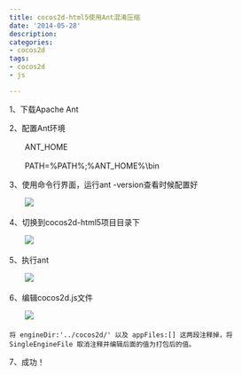```yaml
---
title: cocos2d-html5使用Ant混淆压缩
date: '2014-05-28'
description:
categories:
- cocos2d
tags:
- cocos2d
- js

---
```


1、下载Apache Ant

2、配置Ant环境

　　ANT_HOME

　　PATH=%PATH%;%ANT_HOME%\bin

3、使用命令行界面，运行ant -version查看时候配置好

　　![](http://images.cnitblog.com/blog/465204/201312/12213221-ddfb40e5c775479cb838e8abcb83ee7f.jpg)

4、切换到cocos2d-html5项目目录下

　　![](http://images.cnitblog.com/blog/465204/201312/12213329-c8ab999933f34928ab921132b4d0feca.jpg)

5、执行ant

　　![](http://images.cnitblog.com/blog/465204/201312/12213425-c7b0e759f1a941fca2475d864aedf7da.jpg)

6、编辑cocos2d.js文件

　　![](http://images.cnitblog.com/blog/465204/201312/12213634-e488251a377a4c06b202157b1745e074.jpg)
	
	将 engineDir:'../cocos2d/' 以及 appFiles:[] 这两段注释掉，将 SingleEngineFile 取消注释并编辑后面的值为打包后的值。

7、成功！